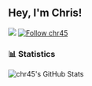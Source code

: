 ## Hey, I'm Chris!
![](https://komarev.com/ghpvc/?username=chr45&label=views)
[![Follow chr45](https://img.shields.io/github/followers/chr45?label=Follow&style=social)](https://github.com/TwiN)
### 📊 Statistics
![chr45's GitHub Stats](https://github-readme-stats.vercel.app/api?username=chr45&theme=light&layout=compact&show_icons=true&count_private=true&line_height=24)

